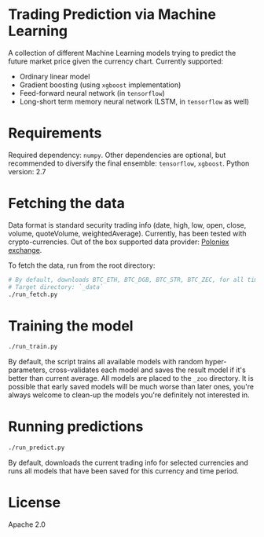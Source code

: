 # Trading Prediction via Machine Learning

A collection of different Machine Learning models trying to predict the future market price given the currency chart.
Currently supported:
- Ordinary linear model
- Gradient boosting (using `xgboost` implementation)
- Feed-forward neural network (in `tensorflow`)
- Long-short term memory neural network (LSTM, in `tensorflow` as well)

# Requirements

Required dependency: `numpy`. Other dependencies are optional, but recommended to diversify the final ensemble: `tensorflow`, `xgboost`.
Python version: 2.7

# Fetching the data

Data format is standard security trading info (date, high, low, open, close, volume, quoteVolume, weightedAverage).
Currently, has been tested with crypto-currencies. Out of the box supported data provider: [Poloniex exchange](poloniex.com).

To fetch the data, run from the root directory:

```sh
# By default, downloads BTC_ETH, BTC_DGB, BTC_STR, BTC_ZEC, for all time periods.
# Target directory: `_data`
./run_fetch.py
```

# Training the model

```sh
./run_train.py
```

By default, the script trains all available models with random hyper-parameters, cross-validates each model and
saves the result model if it's better than current average. All models are placed to the `_zoo` directory.
It is possible that early saved models will be much worse than later ones, you're always welcome to clean-up the models
you're definitely not interested in.

# Running predictions

```sh
./run_predict.py
```

By default, downloads the current trading info for selected currencies and runs all models that 
have been saved for this currency and time period.

# License

Apache 2.0
